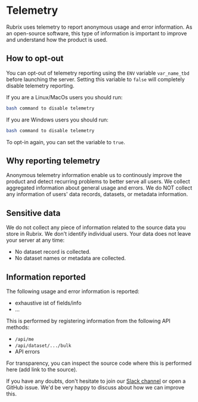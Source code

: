# Telemetry
Rubrix uses telemetry to report anonymous usage and error information. As an open-source software, this type of information is important to improve and understand how the product is used.

## How to opt-out
You can opt-out of telemetry reporting using the `ENV` variable `var_name_tbd` before launching the server. Setting this variable to `false` will completely disable telemetry reporting.

If you are a Linux/MacOs users you should run:

```bash
bash command to disable telemetry
```

If you are Windows users you should run:

```bash
bash command to disable telemetry
```

To opt-in again, you can set the variable to `true`.

## Why reporting telemetry
Anonymous telemetry information enable us to continously improve the product and detect recurring problems to better serve all users. We collect aggregated information about general usage and errors. We do NOT collect any information of users' data records, datasets, or metadata information.

## Sensitive data
We do not collect any piece of information related to the source data you store in Rubrix. We don't identify individual users. Your data does not leave your server at any time:

* No dataset record is collected.
* No dataset names or metadata are collected.

## Information reported
The following usage and error information is reported:


* exhaustive ist of fields/info
* ...

This is performed by registering information from the following API methods:

* `/api/me`
* `/api/dataset/.../bulk`
* API errors


For transparency, you can inspect the source code where this is performed here (add link to the source).

If you have any doubts, don't hesitate to join our [Slack channel](https://join.slack.com/t/rubrixworkspace/shared_invite/zt-whigkyjn-a3IUJLD7gDbTZ0rKlvcJ5g) or open a GitHub issue. We'd be very happy to discuss about how we can improve this.
